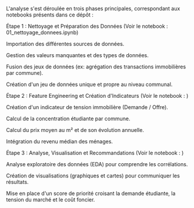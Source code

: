 L'analyse s'est déroulée en trois phases principales, correspondant aux notebooks présents dans ce dépôt :

Étape 1 : Nettoyage et Préparation des Données
(Voir le notebook : 01_nettoyage_donnees.ipynb)

Importation des différentes sources de données.

Gestion des valeurs manquantes et des types de données.

Fusion des jeux de données (ex: agrégation des transactions immobilières par commune).

Création d'un jeu de données unique et propre au niveau communal.

Étape 2 : Feature Engineering et Création d'Indicateurs
(Voir le notebook : )

Création d'un indicateur de tension immobilière (Demande / Offre).

Calcul de la concentration étudiante par commune.

Calcul du prix moyen au m² et de son évolution annuelle.

Intégration du revenu médian des ménages.

Étape 3 : Analyse, Visualisation et Recommandations
(Voir le notebook : )

Analyse exploratoire des données (EDA) pour comprendre les corrélations.

Création de visualisations (graphiques et cartes) pour communiquer les résultats.

Mise en place d'un score de priorité croisant la demande étudiante, la tension du marché et le coût foncier.
